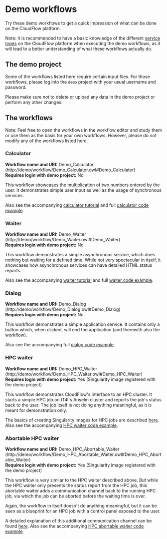 # Demo workflows
Try these demo workflows to get a quick impression of what can be done on the
CloudFlow platform.

Note: It is recommended to have a basic knowledge of the different [service
types](./service_types.md) on the CloudFlow platform when executing the demo
workflows, as it will lead to a better understanding of what these workflows
actually do.

## The demo project
Some of the workflows listed here require certain input files. For those
workflows, please log into the `demo` project with your usual username and
password.

Please make sure _not_ to delete or upload any data in the demo project or
perform any other changes.

## The workflows
Note: Feel free to open the workflows in the workflow editor and study them or
use them as the basis for your own workflows. However, please do _not_ modify
any of the workflows listed here.

### Calculator
**Workflow name and URI:** Demo_Calculator (http://demo/workflow/Demo_Calculator.owl#Demo_Calculator)<br/>
**Requires login with demo project:** No

This workflow showcases the multiplication of two numbers entered by the user.
It demonstrates simple user input as well as the usage of synchronous services.

Also see the accompanying [calculator
tutorial](../tutorials/services/python_sync_calculator.md) and full
[calculator code example](../code_examples/Python/sync_calculator).

### Waiter
**Workflow name and URI:** Demo_Waiter (http://demo/workflow/Demo_Waiter.owl#Demo_Waiter)<br/>
**Requires login with demo project:** No

This workflow demonstrates a simple asynchronous service, which does nothing
but waiting for a defined time. While not very spectacular in itself, it
showcases how asynchronous services can have detailed HTML status reports.

Also see the accompanying [waiter
tutorial](../tutorials/services/python_async_waiter.md) and full [waiter code
example](../code_examples/Python/async_waiter).

### Dialog
**Workflow name and URI:** Demo_Dialog (http://demo/workflow/Demo_Dialog.owl#Demo_Dialog)<br/>
**Requires login with demo project:** No

This workflow demonstrates a simple application service. It contains only a
button which, when clicked, will end the application (and therewith also the
workflow).

Also see the accompanying full [dialog code
example](../code_examples/Python/app_simple).

### HPC waiter
**Workflow name and URI:** Demo_HPC_Waiter (http://demo/workflow/Demo_HPC_Waiter.owl#Demo_HPC_Waiter)<br/>
**Requires login with demo project:** Yes (Singularity image registered with the demo project)

This workflow demonstrates CloudFlow's interface to an HPC cluster. It starts
a simple HPC job on IT4I's Anselm cluster and reports the job's status back to
the user. The job itself is not doing anything meaningful, as it is meant for
demonstration only.

The basics of creating Singularity images for HPC jobs are described
[here](../service_implementation/basics_singularity.md).  Also see the
accompanying [HPC waiter code example](../code_examples/Singularity/waiter).

### Abortable HPC waiter
**Workflow name and URI:** Demo_HPC_Abortable_Waiter (http://demo/workflow/Demo_HPC_Abortable_Waiter.owl#Demo_HPC_Abortable_Waiter)<br/>
**Requires login with demo project:** Yes (Singularity image registered with the demo project)

This workflow is very similar to the HPC waiter described above. But while the
HPC waiter only presents the status report from the HPC job, this abortable
waiter adds a communication channel back to the running HPC job, via which the
job can be aborted before the waiting time is over.

Again, the workflow in itself doesn't do anything meaningful, but it can be
seen as a blueprint for an HPC job with a control panel exposed to the user.

A detailed explanation of this additional communication channel can be found
[here](../service_implementation/advanced_hpc_notifications.md).  Also see the
accompanying [HPC abortable waiter code
example](../code_examples/Singularity/abortable_waiter).
